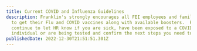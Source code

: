 ```yaml
---
title: Current COVID and Influenza Guidelines
description: Franklin's strongly encourages all FEI employees and family members
  to get their Flu and COVID vaccines along with available boosters.  Please
  continue to let HR know if you are sick, have been exposed to a COVID-positive
  individual or are being tested and confirm the next steps you need to take.
publishedDate: 2022-12-30T21:51:51.301Z
---
```

